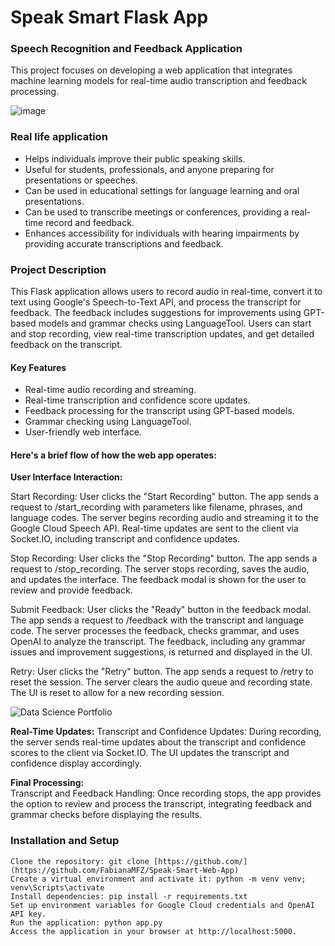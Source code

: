 # Speak Smart Flask App

### Speech Recognition and Feedback Application
This project focuses on developing a web application that integrates machine learning models for real-time audio transcription and feedback processing.

![image](https://github.com/user-attachments/assets/efe7a141-6ff2-4d89-a9e0-2593be0abe93)

### Real life application
-	Helps individuals improve their public speaking skills.
-	Useful for students, professionals, and anyone preparing for presentations or speeches.
-	Can be used in educational settings for language learning and oral presentations.
-	Can be used to transcribe meetings or conferences, providing a real-time record and feedback.
-	Enhances accessibility for individuals with hearing impairments by providing accurate transcriptions and feedback.

### Project Description
This Flask application allows users to record audio in real-time, convert it to text using Google's Speech-to-Text API, and process the transcript for feedback. The feedback includes suggestions for improvements using GPT-based models and grammar checks using LanguageTool. Users can start and stop recording, view real-time transcription updates, and get detailed feedback on the transcript.

#### Key Features
- Real-time audio recording and streaming.
- Real-time transcription and confidence score updates.
- Feedback processing for the transcript using GPT-based models.
- Grammar checking using LanguageTool.
- User-friendly web interface.

#### Here's a brief flow of how the web app operates:

**User Interface Interaction:**

Start Recording: User clicks the "Start Recording" button.
    The app sends a request to /start_recording with parameters like filename, phrases, and language codes.
    The server begins recording audio and streaming it to the Google Cloud Speech API.
    Real-time updates are sent to the client via Socket.IO, including transcript and confidence updates.

Stop Recording: User clicks the "Stop Recording" button.
    The app sends a request to /stop_recording.
    The server stops recording, saves the audio, and updates the interface.
    The feedback modal is shown for the user to review and provide feedback.

Submit Feedback: User clicks the "Ready" button in the feedback modal.
    The app sends a request to /feedback with the transcript and language code.
    The server processes the feedback, checks grammar, and uses OpenAI to analyze the transcript.
    The feedback, including any grammar issues and improvement suggestions, is returned and displayed in the UI.

Retry: User clicks the "Retry" button.
    The app sends a request to /retry to reset the session.
    The server clears the audio queue and recording state.
    The UI is reset to allow for a new recording session.

![Data Science Portfolio](https://github.com/user-attachments/assets/0fa41f3e-376e-4455-88ef-883f26cfb292)


**Real-Time Updates:**
  Transcript and Confidence Updates: During recording, the server sends real-time updates about the transcript and confidence scores to the client via Socket.IO.
  The UI updates the transcript and confidence display accordingly.

**Final Processing:**  
Transcript and Feedback Handling: Once recording stops, the app provides the option to review and process the transcript, integrating feedback and grammar checks before displaying the results.

### Installation and Setup
    Clone the repository: git clone [https://github.com/](https://github.com/FabianaMFZ/Speak-Smart-Web-App)
    Create a virtual environment and activate it: python -m venv venv; venv\Scripts\activate
    Install dependencies: pip install -r requirements.txt
    Set up environment variables for Google Cloud credentials and OpenAI API key.
    Run the application: python app.py
    Access the application in your browser at http://localhost:5000.


